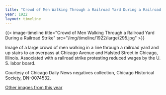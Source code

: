 ```yaml
---
title: "Crowd of Men Walking Through a Railroad Yard During a Railroad Strike"
year: 1922
layout: timeline
---
```


{{< image-timeline title="Crowd of Men Walking Through a Railroad Yard During a Railroad Strike" src="/img/timeline/1922/large/295.jpg" >}}


Image of a large crowd of men walking in a line through a railroad yard and up stairs to an overpass at Chicago Avenue and Halsted Street in Chicago, Illinois. Associated with a railroad strike protesting reduced wages by the U. S. labor board. 

Courtesy of Chicago Daily News negatives collection, Chicago Historical Society, DN-0074532. 

[Other images from this year](/historical/timeline/1922)